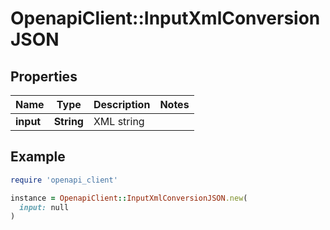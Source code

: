 # OpenapiClient::InputXmlConversionJSON

## Properties

| Name | Type | Description | Notes |
| ---- | ---- | ----------- | ----- |
| **input** | **String** | XML string |  |

## Example

```ruby
require 'openapi_client'

instance = OpenapiClient::InputXmlConversionJSON.new(
  input: null
)
```

